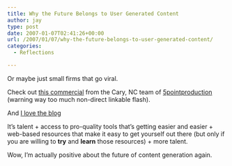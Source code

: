 ```yaml
---
title: Why the Future Belongs to User Generated Content
author: jay
type: post
date: 2007-01-07T02:41:26+00:00
url: /2007/01/07/why-the-future-belongs-to-user-generated-content/
categories:
  - Reflections

---
```

Or maybe just small firms that go viral.

Check out [this commercial][1] from the Cary, NC team of [5pointproduction][2] (warning way too much non-direct linkable flash).

And [I love the blog][3]

It’s talent + access to pro-quality tools that’s getting easier and easier + web-based resources that make it easy to get yourself out there (but only if you are willing to **try** and **learn** those resources) + more talent.

Wow, I’m actually positive about the future of content generation again.

 [1]: http://www.jumpcut.com/view?id=F0CBEA0C841311DBA3823EF340157CF2&b_id=1FE7BE2457D211DB9D601EE329CBD869
 [2]: http://www.5pointproductions.com/main.html
 [3]: http://www.5pointproductions.com/doritos.html